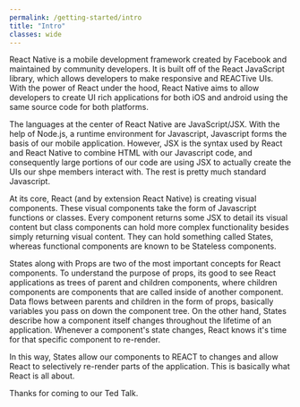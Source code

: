```yaml
---
permalink: /getting-started/intro
title: "Intro"
classes: wide
---
```


React Native is a mobile development framework created by Facebook and maintained by community developers. It is built off of the React JavaScript library, which allows developers to make responsive and REACTive UIs. With the power of React under the hood, React Native aims to allow developers to create UI rich applications for both iOS and android using the same source code for both platforms.

The languages at the center of React Native are JavaScript/JSX. With the help of Node.js, a runtime environment for Javascript, Javascript forms the basis of our mobile application. However, JSX is the syntax used by React and React Native to combine HTML with our Javascript code, and consequently large portions of our code are using JSX to actually create the UIs our shpe members interact with. The rest is pretty much standard Javascript. 

At its core, React (and by extension React Native) is creating visual components. These visual components take the form of Javascript functions or classes. Every component returns some JSX to detail its visual content but class components can hold more complex functionality besides simply returning visual content. They can hold something called States, whereas functional components are known to be Stateless components.

States along with Props are two of the most important concepts for React components. To understand the purpose of props, its good to see React applications as trees of parent and children components, where children components are components that are called inside of another component. Data flows between parents and children in the form of props, basically variables you pass on down the component tree. On the other hand, States describe how a component itself changes throughout the lifetime of an application. Whenever a component's state changes, React knows it's time for that specific component to re-render. 

In this way, States allow our components to REACT to changes and allow React to selectively re-render parts of the application. This is basically what React is all about.

Thanks for coming to our Ted Talk.